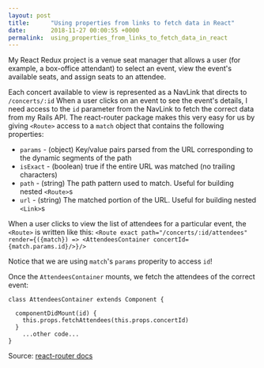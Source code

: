 ```yaml
---
layout: post
title:      "Using properties from links to fetch data in React"
date:       2018-11-27 00:00:55 +0000
permalink:  using_properties_from_links_to_fetch_data_in_react
---
```



My React Redux project is a venue seat manager that allows a user (for example, a box-office attendant) to select an event, view the event's available seats, and assign seats to an attendee. 

Each concert available to view is represented as a NavLink that directs to `/concerts/:id` 
When a user clicks on an event to see the event's details, I need access to the `id` parameter from the NavLink to fetch the correct data from my Rails API. The react-router package makes this very easy for us by giving `<Route>` access  to a `match` object that contains the following properties: 

* `params` - (object) Key/value pairs parsed from the URL corresponding to the dynamic segments of the path
* `isExact` - (boolean) true if the entire URL was matched (no trailing characters)
* `path` - (string) The path pattern used to match. Useful for building nested `<Route>`s
 * `url` - (string) The matched portion of the URL. Useful for building nested `<Link>`s

When a user clicks to view the list of attendees for a particular event, the `<Route>` is written like this:
          `<Route exact path="/concerts/:id/attendees" render={({match}) => <AttendeesContainer concertId={match.params.id}/>}/>`
					
Notice that we are using `match`'s `params` properity to access `id`!

Once the `AttendeesContainer` mounts, we fetch the attendees of the correct event:
					
```
class AttendeesContainer extends Component {

  componentDidMount(id) {
    this.props.fetchAttendees(this.props.concertId)
  }
	...other code...
}
```

Source: [react-router docs](https://github.com/ReactTraining/react-router/blob/master/packages/react-router/docs/api/match.md)


